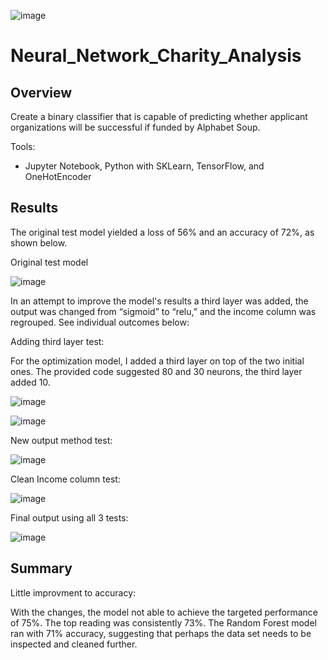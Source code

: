 ![image](https://user-images.githubusercontent.com/78892035/126404174-d643514b-06b0-45a3-9f3f-f8c57fc3dee3.png)


# Neural_Network_Charity_Analysis

## Overview

Create a binary classifier that is capable of predicting whether applicant organizations will be successful if funded by Alphabet Soup.

Tools:

- Jupyter Notebook, Python with SKLearn, TensorFlow, and OneHotEncoder

## Results

The original test model yielded a loss of 56% and an accuracy of 72%, as shown below.

Original test model

![image](https://user-images.githubusercontent.com/78892035/125198778-498a3000-e231-11eb-920f-5276f2651db3.png)


In an attempt to improve the model's results a third layer was added, the output was changed from “sigmoid” to “relu,” and the income column was regrouped. See individual outcomes below:

Adding third layer test:

For the optimization model, I added a third layer on top of the two initial ones. The provided code suggested 80 and 30 neurons, the third layer added 10.

![image](https://user-images.githubusercontent.com/78892035/125200358-b94fe900-e238-11eb-9ef8-873feb10a139.png)

![image](https://user-images.githubusercontent.com/78892035/125200304-755ce400-e238-11eb-82b3-7abba0ccf69f.png)

New output method test:

![image](https://user-images.githubusercontent.com/78892035/125200583-c5887600-e239-11eb-8695-71a88b4da679.png)

Clean Income column test:

![image](https://user-images.githubusercontent.com/78892035/125201319-99222900-e23c-11eb-94d6-2409703e5098.png)



Final output using all 3 tests:

![image](https://user-images.githubusercontent.com/78892035/125201575-ca4f2900-e23d-11eb-8522-74dd63900ae4.png)

## Summary

Little improvment to accuracy: 

With the changes, the model not able to achieve the targeted performance of 75%. The top reading was consistently 73%. The Random Forest model ran with 71% accuracy, suggesting that perhaps the data set needs to be inspected and cleaned further.




